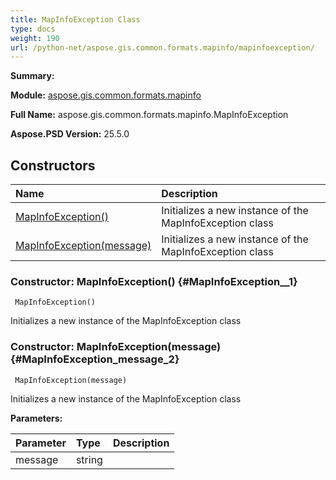 ```yaml
---
title: MapInfoException Class
type: docs
weight: 190
url: /python-net/aspose.gis.common.formats.mapinfo/mapinfoexception/
---
```


**Summary:** 

**Module:** [aspose.gis.common.formats.mapinfo](/psd/python-net/aspose.gis.common.formats.mapinfo/)

**Full Name:** aspose.gis.common.formats.mapinfo.MapInfoException

**Aspose.PSD Version:** 25.5.0

## **Constructors**
| **Name** | **Description** |
| :- | :- |
| [MapInfoException()](#MapInfoException__1) | Initializes a new instance of the MapInfoException class |
| [MapInfoException(message)](#MapInfoException_message_2) | Initializes a new instance of the MapInfoException class |


### Constructor: MapInfoException() {#MapInfoException__1}


```
 MapInfoException() 
```

Initializes a new instance of the MapInfoException class

### Constructor: MapInfoException(message) {#MapInfoException_message_2}


```
 MapInfoException(message) 
```

Initializes a new instance of the MapInfoException class

**Parameters:**

| Parameter | Type | Description |
| :- | :- | :- |
| message | string |  |

